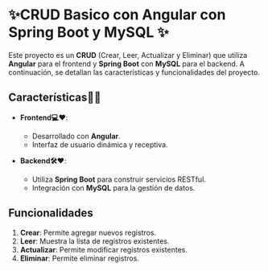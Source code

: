 # ✨CRUD Basico con Angular con Spring Boot y MySQL ✨

Este proyecto es un **CRUD** (Crear, Leer, Actualizar y Eliminar) que utiliza **Angular** para el frontend y **Spring Boot** con **MySQL** para el backend. A continuación, se detallan las características y funcionalidades del proyecto.

## Características👀👀

- **Frontend💻❤**: 
  - Desarrollado con **Angular**.
  - Interfaz de usuario dinámica y receptiva.

- **Backend🛠❤**:
  - Utiliza **Spring Boot** para construir servicios RESTful.
  - Integración con **MySQL** para la gestión de datos.

## Funcionalidades

1. **Crear**: Permite agregar nuevos registros.
2. **Leer**: Muestra la lista de registros existentes.
3. **Actualizar**: Permite modificar registros existentes.
4. **Eliminar**: Permite eliminar registros.


